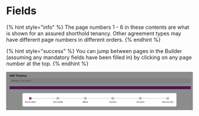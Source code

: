 # Fields

{% hint style="info" %}
The page numbers 1 - 6 in these contents are what is shown for an assured shorthold tenancy. Other agreement types may have different page numbers in different orders.
{% endhint %}

{% hint style="success" %}
You can jump between pages in the Builder (assuming any mandatory fields have been filled in) by clicking on any page number at the top.
{% endhint %}

![](<../.gitbook/assets/CleanShot 2021-01-15 at 17.02.28@2x.png>)
